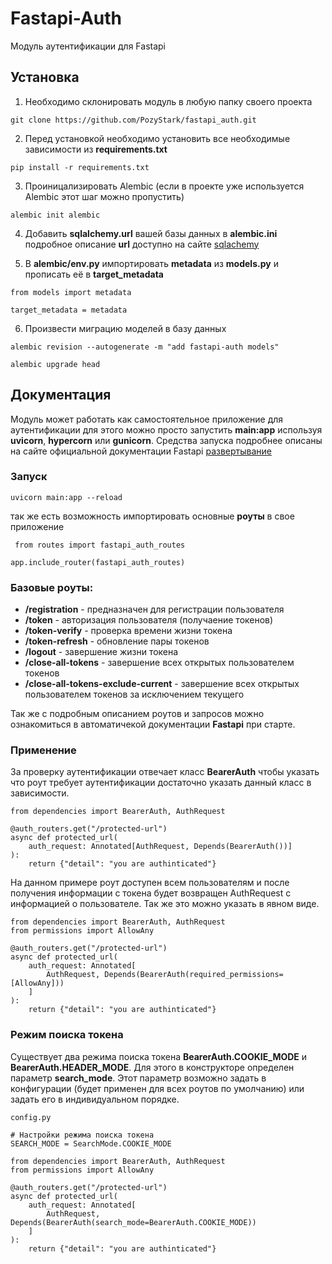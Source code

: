 # Fastapi-Auth
Модуль аутентификации для Fastapi

## Установка
1. Необходимо склонировать модуль в любую папку своего проекта

```git clone https://github.com/PozyStark/fastapi_auth.git```

2. Перед установкой необходимо установить все необходимые зависимости из **requirements.txt**

```pip install -r requirements.txt```

3. Проиницализировать Alembic (eсли в проекте уже используется Alembic этот шаг можно пропустить)

```alembic init alembic```

4. Добавить **sqlalchemy.url** вашей базы данных в **alembic.ini** подробное описание **url** доступно на сайте [sqlachemy](https://docs.sqlalchemy.org/en/20/core/engines.html#backend-specific-urls)

5. В **alembic/env.py** импортировать **metadata** из **models.py** и прописать её в **target_metadata** 

```from models import metadata```

```target_metadata = metadata```

6. Произвести миграцию моделей в базу данных

```alembic revision --autogenerate -m "add fastapi-auth models"```

```alembic upgrade head```

## Документация

Модуль может работать как самостоятельное приложение для аутентификации для этого можно просто запустить **main:app** используя **uvicorn**, **hypercorn** или **gunicorn**.
Средства запуска подробнее описаны на сайте официальной документации Fastapi [развертывание](https://fastapi.tiangolo.com/ru/deployment/)

### Запуск
```uvicorn main:app --reload```

так же есть возможность импортировать основные **роуты** в свое приложение

``` from routes import fastapi_auth_routes```

```app.include_router(fastapi_auth_routes)```

### Базовые роуты:

* **/registration** - предназначен для регистрации пользователя
* **/token** - авторизация пользователя (получаение токенов)
* **/token-verify** - проверка времени жизни токена
* **/token-refresh** - обновление пары токенов
* **/logout** - завершение жизни токена
* **/close-all-tokens** - завершение всех открытых пользователем токенов
* **/close-all-tokens-exclude-current** - завершение всех открытых пользователем токенов за исключением текущего

Так же с подробным описанием роутов и запросов можно ознакомиться в автоматичекой документации **Fastapi** при старте.

### Применение

За проверку аутентификации отвечает класс **BearerAuth** чтобы указать что роут требует аутентификации достаточно указать данный класс в зависимости.

```
from dependencies import BearerAuth, AuthRequest

@auth_routers.get("/protected-url")
async def protected_url(
    auth_request: Annotated[AuthRequest, Depends(BearerAuth())]
):
    return {"detail": "you are authinticated"}
```

На данном примере роут доступен всем пользователям и после получения информации с токена будет возвращен AuthRequest с информацией о пользователе.
Так же это можно указать в явном виде.

```
from dependencies import BearerAuth, AuthRequest
from permissions import AllowAny

@auth_routers.get("/protected-url")
async def protected_url(
    auth_request: Annotated[
        AuthRequest, Depends(BearerAuth(required_permissions=[AllowAny]))
    ]
):
    return {"detail": "you are authinticated"}
```

### Режим поиска токена
Существует два режима поиска токена **BearerAuth.COOKIE_MODE** и **BearerAuth.HEADER_MODE**.
Для этого в конструкторе определен параметр **search_mode**.
Этот параметр возможно задать в конфигурации (будет применен для всех роутов по умолчанию) или задать его в индивидуальном порядке.

```
config.py

# Настройки режима поиска токена
SEARCH_MODE = SearchMode.COOKIE_MODE
```

```
from dependencies import BearerAuth, AuthRequest
from permissions import AllowAny

@auth_routers.get("/protected-url")
async def protected_url(
    auth_request: Annotated[
        AuthRequest, Depends(BearerAuth(search_mode=BearerAuth.COOKIE_MODE))
    ]
):
    return {"detail": "you are authinticated"}
```